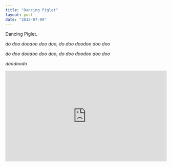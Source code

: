 ```yaml
---
title: "Dancing Piglet"
layout: post
date: "2012-07-09"
---
```


Dancing Piglet.

_do doo doodoo doo doo, do doo doodoo doo doo_

_do doo doodoo doo doo, do doo doodoo doo doo_

_doodoodo_

<div style="padding:56.25% 0 0 0;position:relative;"><iframe src="https://player.vimeo.com/video/993516031?badge=0&amp;autopause=0&amp;player_id=0&amp;app_id=58479" frameborder="0" allow="autoplay; fullscreen; picture-in-picture; clipboard-write" style="position:absolute;top:0;left:0;width:100%;height:100%;" title="tumblr_m647j7d0bJ1r16syi_r1"></iframe></div><script src="https://player.vimeo.com/api/player.js"></script>
